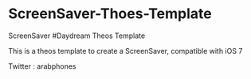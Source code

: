 ScreenSaver-Thoes-Template
==========================

ScreenSaver #Daydream Theos Template 


This is a theos template to create a ScreenSaver, compatible with iOS 7


Twitter : arabphones


